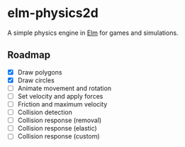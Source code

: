 # elm-physics2d

A simple physics engine in [Elm](https://elm-lang.org) for games and simulations.

## Roadmap

- [x] Draw polygons
- [x] Draw circles
- [ ] Animate movement and rotation
- [ ] Set velocity and apply forces
- [ ] Friction and maximum velocity
- [ ] Collision detection
- [ ] Collision response (removal)
- [ ] Collision response (elastic)
- [ ] Collision response (custom)